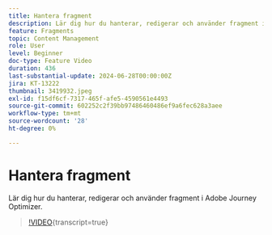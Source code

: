 ```yaml
---
title: Hantera fragment
description: Lär dig hur du hanterar, redigerar och använder fragment i Adobe Journey Optimizer.
feature: Fragments
topic: Content Management
role: User
level: Beginner
doc-type: Feature Video
duration: 436
last-substantial-update: 2024-06-28T00:00:00Z
jira: KT-13222
thumbnail: 3419932.jpeg
exl-id: f15df6cf-7317-465f-afe5-4590561e4493
source-git-commit: 602252c2f39bb97486460486ef9a6fec628a3aee
workflow-type: tm+mt
source-wordcount: '28'
ht-degree: 0%

---
```


# Hantera fragment

Lär dig hur du hanterar, redigerar och använder fragment i Adobe Journey Optimizer.

>[!VIDEO](https://video.tv.adobe.com/v/3419932/?learn=on){transcript=true}

